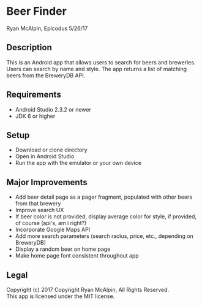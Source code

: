 # Beer Finder
Ryan McAlpin, Epicodus 5/26/17

## Description
This is an Android app that allows users to search for beers and breweries. Users can search by name and style. The app returns a list of matching beers from the BreweryDB API.

## Requirements
* Android Studio 2.3.2 or newer
* JDK 6 or higher

## Setup
* Download or clone directory
* Open in Android Studio
* Run the app with the emulator or your own device

## Major Improvements
* Add beer detail page as a pager fragment, populated with other beers from that brewery
* Improve search UX
* If beer color is not provided, display average color for style, if provided, of course (api's, am i right?)
* Incorporate Google Maps API
* Add more search parameters (search radius, price, etc., depending on BreweryDB)
* Display a random beer on home page
* Make home page font consistent throughout app

## Legal
Copyright (c) 2017 Copyright Ryan McAlpin, All Rights Reserved.<br>
This app is licensed under the MIT license.
